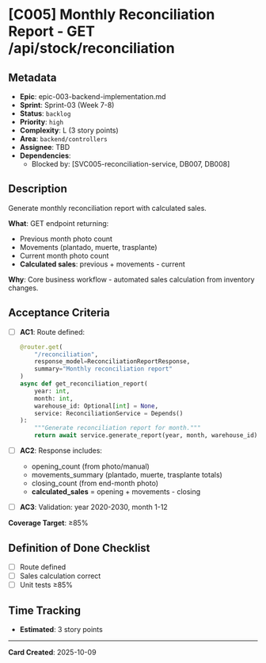 # [C005] Monthly Reconciliation Report - GET /api/stock/reconciliation

## Metadata

- **Epic**: epic-003-backend-implementation.md
- **Sprint**: Sprint-03 (Week 7-8)
- **Status**: `backlog`
- **Priority**: `high`
- **Complexity**: L (3 story points)
- **Area**: `backend/controllers`
- **Assignee**: TBD
- **Dependencies**:
    - Blocked by: [SVC005-reconciliation-service, DB007, DB008]

## Description

Generate monthly reconciliation report with calculated sales.

**What**: GET endpoint returning:

- Previous month photo count
- Movements (plantado, muerte, trasplante)
- Current month photo count
- **Calculated sales**: previous + movements - current

**Why**: Core business workflow - automated sales calculation from inventory changes.

## Acceptance Criteria

- [ ] **AC1**: Route defined:
  ```python
  @router.get(
      "/reconciliation",
      response_model=ReconciliationReportResponse,
      summary="Monthly reconciliation report"
  )
  async def get_reconciliation_report(
      year: int,
      month: int,
      warehouse_id: Optional[int] = None,
      service: ReconciliationService = Depends()
  ):
      """Generate reconciliation report for month."""
      return await service.generate_report(year, month, warehouse_id)
  ```

- [ ] **AC2**: Response includes:
    - opening_count (from photo/manual)
    - movements_summary (plantado, muerte, trasplante totals)
    - closing_count (from end-month photo)
    - **calculated_sales** = opening + movements - closing

- [ ] **AC3**: Validation: year 2020-2030, month 1-12

**Coverage Target**: ≥85%

## Definition of Done Checklist

- [ ] Route defined
- [ ] Sales calculation correct
- [ ] Unit tests ≥85%

## Time Tracking

- **Estimated**: 3 story points

---

**Card Created**: 2025-10-09

